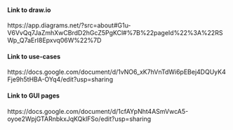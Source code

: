<h4>Link to draw.io</h4>https://app.diagrams.net/?src=about#G1u-V6VvQq7JaZmhXwCBrdD2hGcZ5PgKCl#%7B%22pageId%22%3A%22RSWp_Q7aErI8Epxvq06W%22%7D

<h4>Link to use-cases</h4>https://docs.google.com/document/d/1vNO6_xK7hVnTdWi6pEBej4DQUyK4Fje9h5tHBA-OYq4/edit?usp=sharing

<h4>Link to GUI pages</h4>https://docs.google.com/document/d/1cfAYpNht4ASmVwcA5-oyoe2WpjGTARnbkxJqKQklFSo/edit?usp=sharing

